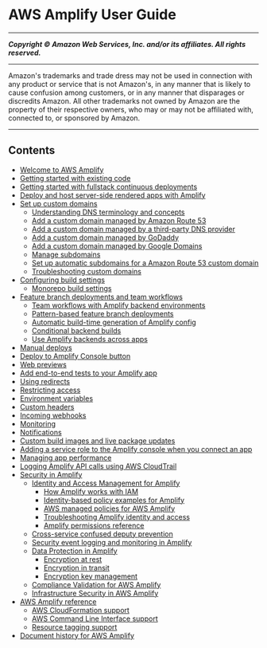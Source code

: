 # AWS Amplify User Guide

-----
*****Copyright &copy; Amazon Web Services, Inc. and/or its affiliates. All rights reserved.*****

-----
Amazon's trademarks and trade dress may not be used in 
     connection with any product or service that is not Amazon's, 
     in any manner that is likely to cause confusion among customers, 
     or in any manner that disparages or discredits Amazon. All other 
     trademarks not owned by Amazon are the property of their respective
     owners, who may or may not be affiliated with, connected to, or 
     sponsored by Amazon.

-----
## Contents
+ [Welcome to AWS Amplify](welcome.md)
+ [Getting started with existing code](getting-started.md)
+ [Getting started with fullstack continuous deployments](deploy-backend.md)
+ [Deploy and host server-side rendered apps with Amplify](server-side-rendering-amplify.md)
+ [Set up custom domains](custom-domains.md)
   + [Understanding DNS terminology and concepts](understanding-dns-terminology-and-concepts.md)
   + [Add a custom domain managed by Amazon Route 53](to-add-a-custom-domain-managed-by-amazon-route-53.md)
   + [Add a custom domain managed by a third-party DNS provider](to-add-a-custom-domain-managed-by-a-third-party-dns-provider.md)
   + [Add a custom domain managed by GoDaddy](to-add-a-custom-domain-managed-by-godaddy.md)
   + [Add a custom domain managed by Google Domains](to-add-a-custom-domain-managed-by-google-domains.md)
   + [Manage subdomains](to-manage-subdomains.md)
   + [Set up automatic subdomains for a Amazon Route 53 custom domain](to-set-up-automatic-subdomains-for-a-Route-53-custom-domain.md)
   + [Troubleshooting custom domains](custom-domain-troubleshoot-guide.md)
+ [Configuring build settings](build-settings.md)
   + [Monorepo build settings](monorepo-configuration.md)
+ [Feature branch deployments and team workflows](multi-environments.md)
   + [Team workflows with Amplify backend environments](team-workflows-with-amplify-cli-backend-environments.md)
   + [Pattern-based feature branch deployments](pattern-based-feature-branch-deployments.md)
   + [Automatic build-time generation of Amplify config](amplify-config-autogeneration.md)
   + [Conditional backend builds](conditional-backends.md)
   + [Use Amplify backends across apps](reuse-backends.md)
+ [Manual deploys](manual-deploys.md)
+ [Deploy to Amplify Console button](one-click.md)
+ [Web previews](pr-previews.md)
+ [Add end-to-end tests to your Amplify app](running-tests.md)
+ [Using redirects](redirects.md)
+ [Restricting access](access-control.md)
+ [Environment variables](environment-variables.md)
+ [Custom headers](custom-headers.md)
+ [Incoming webhooks](webhooks.md)
+ [Monitoring](access-logs.md)
+ [Notifications](notifications.md)
+ [Custom build images and live package updates](custom-build-image.md)
+ [Adding a service role to the Amplify console when you connect an app](how-to-service-role-amplify-console.md)
+ [Managing app performance](ttl.md)
+ [Logging Amplify API calls using AWS CloudTrail](logging-using-cloudtrail.md)
+ [Security in Amplify](security.md)
   + [Identity and Access Management for Amplify](security-iam.md)
      + [How Amplify works with IAM](security_iam_service-with-iam.md)
      + [Identity-based policy examples for Amplify](security_iam_id-based-policy-examples.md)
      + [AWS managed policies for AWS Amplify](security-iam-awsmanpol.md)
      + [Troubleshooting Amplify identity and access](security_iam_troubleshoot.md)
      + [Amplify permissions reference](security_iam_permissions-reference.md)
   + [Cross-service confused deputy prevention](cross-service-confused-deputy-prevention.md)
   + [Security event logging and monitoring in Amplify](monitoring-overview.md)
   + [Data Protection in Amplify](data-protection.md)
      + [Encryption at rest](encryption-at-rest.md)
      + [Encryption in transit](encryption-in-transit.md)
      + [Encryption key management](encryption-key-management.md)
   + [Compliance Validation for AWS Amplify](Amplify-compliance.md)
   + [Infrastructure Security in AWS Amplify](infrastructure-security.md)
+ [AWS Amplify reference](aws-amplify-reference-chapter.md)
   + [AWS CloudFormation support](cloudformation-support-chapter.md)
   + [AWS Command Line Interface support](aws-cli-support-chapter.md)
   + [Resource tagging support](resource-tagging-support-chapter.md)
+ [Document history for AWS Amplify](document-history.md)